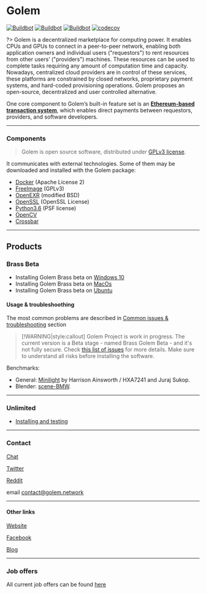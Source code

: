 # Golem

[![Buildbot](https://shield.lwan.ws/img/MN1w5S/buildpackage_linux)](https://buildbot.golem.network/buildbot/#/builders/buildpackage_linux)
[![Buildbot](https://shield.lwan.ws/img/MN1w5S/buildpackage_macOS)](https://buildbot.golem.network/buildbot/#/builders/buildpackage_macOS)
[![Buildbot](https://shield.lwan.ws/img/MN1w5S/buildpackage_windows)](https://buildbot.golem.network/buildbot/#/builders/buildpackage_windows)
[![codecov](https://codecov.io/gh/golemfactory/golem/branch/develop/graph/badge.svg)](https://codecov.io/gh/golemfactory/golem)

?> Golem is a decentralized marketplace for computing power. It enables CPUs and GPUs to connect in a peer-to-peer network, enabling both application owners and individual users ("requestors") to rent resources from other users’ ("providers") machines. These resources can be used to complete tasks requiring any amount of computation time and capacity. 
Nowadays, centralized cloud providers are in control of these services, these platforms are constrained by closed networks, proprietary payment systems, and hard-coded provisioning operations. Golem proposes an open-source, decentralized and user controlled alternative.
 
One core component to Golem’s built-in feature set is an [**Ethereum-based transaction system**](/About/payments), which enables direct payments between requestors, providers, and software developers.


---

### Components

>Golem is open source software, distributed under [GPLv3 license](https://www.gnu.org/licenses/gpl-3.0.html).

It communicates with external technologies. Some of them may be downloaded and installed with the Golem package:
* [Docker](https://www.docker.com/) (Apache License 2)
* [FreeImage](http://freeimage.sourceforge.net/) (GPLv3)
* [OpenEXR](http://www.openexr.com/) (modified BSD)
* [OpenSSL](https://www.openssl.org/) (OpenSSL License)
* [Python3.6](https://www.python.org/) (PSF license)
* [OpenCV](https://opencv.org)
* [Crossbar](https://crossbar.io)

---

## Products

### Brass Beta

* Installing Golem Brass beta on [Windows 10](Products/Brass-Beta/Installation?id=windows-quick-install)
* Installing Golem Brass beta on [MacOs](Products/Brass-Beta/Installation?id=macos-quick-install)
* Installing Golem Brass beta on [Ubuntu](Products/Brass-Beta/Installation?id=ubuntu-quick-install)

#### Usage & troubleshoothing

The most common problems are described in [Common issues & troubleshooting](Products/Brass-Beta/Issues-&-Troubleshooting) section

>[!WARNING|style:callout]
Golem Project is work in progress. The current version is a Beta stage -  named Brass Golem Beta - and it's not fully secure. 
>Check [this list of issues](https://github.com/golemfactory/golem/labels/security) for more details. 
>Make sure to understand all risks before installing the software.

Benchmarks:
* General: [Minilight](http://www.hxa.name/minilight) by Harrison Ainsworth / HXA7241 and Juraj Sukop.
* Blender: [scene-BMW](https://www.blender.org/download/demo-files/).
---

### Unlimited

* [Installing and testing](Products/Unlimited/Basic-Usage?id=installing-and-testing)

---

### Contact  

[Chat](https://chat.golem.network)

[Twitter](https://twitter.com/golemproject)

[Reddit](https://www.reddit.com/r/GolemProject/)

email contact@golem.network

---

#### Other links

[Website](https://golem.network)

[Facebook](https://www.facebook.com/golemproject)

[Blog](https://blog.golemproject.net/)

---

### Job offers

All current job offers can be found [here](https://golem.network/careers/)

